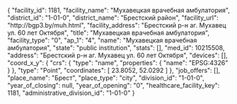 {
    "facility_id": 1181,
    "facility_name": "Мухавецкая врачебная амбулатория",
    "district_id": "1-01-0",
    "district_name": "Брестский район",
    "facility_url": "http:\/\/bgp3.by\/muh.html",
    "facility_address": "Брестский р-н аг. Мухавец ул. 60 лет Октября",
    "title": "Мухавецкая врачебная амбулатория",
    "facility_type": "0",
    "ap_1": "4",
    "name": "Мухавецкая врачебная амбулатория",
    "state": "public institution",
    "stats": [],
    "med_id": 10215508,
    "address": "Брестский р-н аг. Мухавец ул. 60 лет Октября",
    "devices": [],
    "coord_x_y": {
        "crs": {
            "type": "name",
            "properties": {
                "name": "EPSG:4326"
            }
        },
        "type": "Point",
        "coordinates": [
            23.8052,
            52.0292
        ]
    },
    "job_offers": [],
    "place_name": "Брест",
    "place_type": "city",
    "division_id": "1-01-0",
    "year_of_closing": null,
    "year_of_opening": "0",
    "healthcare_facility_key": 1181,
    "administrative_division_id": "1-01-0"
}